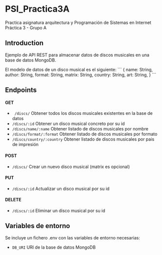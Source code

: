 # PSI_Practica3A
Practica asignatura arquitectura y Programación de Sistemas en Internet Práctica 3 - Grupo A

## Introduction
Ejemplo de API REST para almacenar datos de discos musicales en una base de datos MongoDB.
<P>El modelo de datos de un disco musical es el siguiente:
```
{
  name: String,
  author: String,
  format: String,
  matrix: String,
  country: String,
  art: String,
}
```

## Endpoints
#### GET
* ``` /discs/``` Obtener todos los discos musicales existentes en la base de datos
* ```/discs/:id``` Obtener un disco musical concreto por su id
* ```/discs/name/:name``` Obtener listado de discos musicales por nombre
* ```/discs/format/:format``` Obtener listado de discos musicales por formato
* ```/discs/country/:country``` Obtener listado de discos musicales por pais de impresión

#### POST
* ```/discs/``` Crear un nuevo disco musical (matrix es opcional)

#### PUT
* ```/discs/:id``` Actualizar un disco musical por su id

#### DELETE
* ```/discs/:id``` Eliminar un disco musical por su id

## Variables de entorno
Se incluye un fichero .env con las variables de entorno necesarias:
* ```DB_URI``` URI de la base de datos MongoDB
